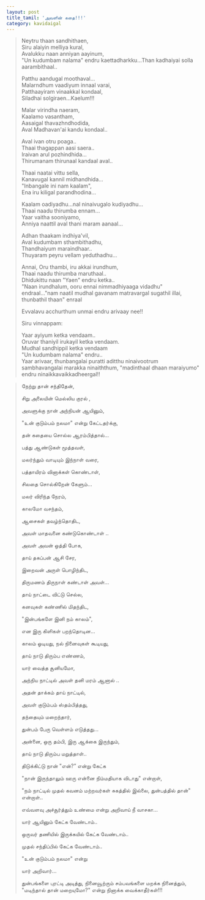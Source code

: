 ```yaml
---
layout: post
title_tamil: 'அவளின் கதை!!!'
category: kavidaigal
---
```



> Neytru thaan sandhithaen,
> <br>Siru alaiyin melliya kural,
> <br>Avalukku naan anniyan aayinum,
> <br>"Un kudumbam nalama" endru kaettadharkku...Than kadhaiyai solla aarambithaal..
>
> Patthu aandugal moothaval...
> <br>Malarndhum vaadiyum innaal varai,
> <br>Patthaayiram vinaakkal kondaal,
> <br>Siladhai solgiraen...Kaelum!!!
>
> Malar virindha naeram,
> <br>Kaalamo vasantham,
> <br>Aasaigal thavazhndhodida,
> <br>Aval Madhavan'ai kandu kondaal..
>
> Aval ivan otru poaga..
> <br>Thaai thagappan aasi saera..
> <br>Iraivan arul pozhindhida...
> <br>Thirumanam thirunaal kandaal aval..
>
> Thaai naatai vittu sella,
> <br>Kanavugal kannil midhandhida...
> <br>"Inbangale ini nam kaalam",
> <br>Ena iru kiligal parandhodina...
>
> Kaalam oadiyadhu...nal ninaivugalo kudiyadhu...
> <br>Thaai naadu thirumba ennam...
> <br>Yaar vaitha sooniyamo,
> <br>Anniya naattil aval thani maram aanaal...
>
> Adhan thaakam indhiya'vil,
> <br>Aval kudumbam sthambithadhu,
> <br>Thandhaiyum maraindhaar..
> <br>Thuyaram peyru vellam yeduthadhu...
>
> Annai, Oru thambi, iru akkai irundhum,
> <br>Thaai naadu thirumba maruthaal..
> <br>Dhidukittu naan "Yaen" endru ketka..
> <br>"Naan irundhalum, ooru ennai nimmadhiyaaga vidadhu" endraal..."nam naatil mudhal gavanam matravargal sugathil illai, thunbathil thaan" enraal
>
> Evvalavu acchurthum unmai endru arivaay nee!!
>
> Siru vinnappam:
>
> Yaar ayiyum ketka vendaam..
> <br>Oruvar thaniyil irukayil ketka vendaam.
> <br>Mudhal sandhippil ketka vendaam
> <br>"Un kudumbam nalama" endru..
> <br>Yaar arivaar, thunbangalai puratti aditthu ninaivootrum sambhavangalai marakka ninaiththum, "madinthaal dhaan maraiyumo" endru ninaikkavaikkadheergal!!

> நேற்று தான் சந்திதேன்,
>
> சிறு அலையின் மெல்லிய குரல் ,
>
> அவளுக்கு நான் அந்நியன் ஆயினும்,
>
> "உன் குடும்பம் நலமா" என்று கேட்டதர்க்கு,
>
> தன் கதையை சொல்ல ஆரம்பித்தால்...
>
> பத்து ஆண்டுகள் மூத்தவள்,
>
> மலர்ந்தும் வாடியும் இந்நாள் வரை,
>
> பத்தாயிரம் வினாக்கள் கொண்டாள்,
>
> சிலதை சொல்கிறேன் கேளும்...
>
> மலர் விரிந்த நேரம்,
>
> காலமோ வசந்தம்,
>
> ஆசைகள் தவழ்ந்தொதிட,
>
> அவள் மாதவனை கண்டுகொண்டாள் ..
>
> அவள் அவன் ஒத்தி போக,
>
> தாய் தகப்பன் ஆசி சேர,
>
> இறைவன் அருள் பொழிந்திட,
>
> திருமணம் திருநாள் கண்டாள் அவள்...
>
> தாய் நாட்டை விட்டு செல்ல,
>
> கனவுகள் கண்ணில் மிதந்திட,
>
> "இன்பங்களே இனி நம் காலம்",
>
> என இரு கிளிகள் பறந்தொடின...
>
> காலம் ஓடியது, நல் நினைவுகள் கூடியது,
>
> தாய் நாடு திரும்ப எண்ணம்,
>
> யார் வைத்த சூனியமோ,
>
> அந்நிய நாட்டில் அவள் தனி மரம் ஆனால் ..
>
> அதன் தாக்கம் தாய் நாட்டில்,
>
> அவள் குடும்பம் ஸ்தம்பித்தது,
>
> தந்தையும் மறைந்தார்,
>
> துன்பம் பேரு வெள்ளம் எடுத்தது...
>
> அன்னை, ஒரு தம்பி, இரு ஆக்கை இருந்தும்,
>
> தாய் நாடு திரும்ப மறுத்தாள்..
>
> திடுக்கிட்டு நான் "என்?” என்று கேட்க
>
> "நான் இருந்தாலும் ஊரு என்னை நிம்மதியாக விடாது" என்றாள்,
>
> "நம் நாட்டில் முதல் கவனம் மற்றவர்கள் சுகத்தில் இல்லை, துன்பத்தில் தான்" என்றாள்..
>
> எவ்வளவு அச்சூர்த்தும் உண்மை என்று அறிவாய் நீ வாசகா...
>
> யார் ஆயினும் கேட்க வேண்டாம்..
>
> ஒருவர் தணியில் இருக்கயில் கேட்க வேண்டாம்..
>
> முதல் சந்திப்பில் கேட்க வேண்டாம்..
>
> "உன் குடும்பம் நலமா" என்று
>
> யார் அறிவார்...
>
> துன்பங்களை புரட்டி அடித்து, நினைவூற்ரும் சம்பவங்களை மறக்க நினைத்தும், "மடிந்தால் தான் மறையுமோ?" என்று நினாக்க வைக்காதீர்கள்!!!